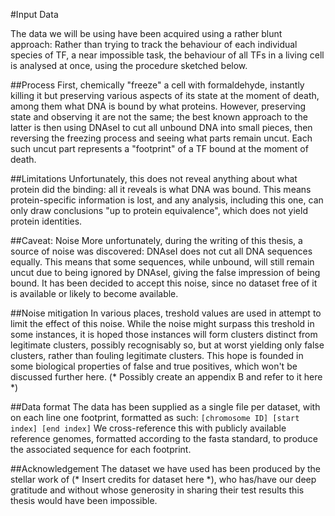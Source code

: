 #Input Data

The data we will be using have been acquired using a rather blunt
approach: Rather than trying to track the behaviour of each individual
species of TF, a near impossible task, the behaviour of all TFs in a
living cell is analysed at once, using the procedure sketched below.

##Process
First, chemically "freeze" a cell with formaldehyde, instantly killing
it but preserving various aspects of its state at the moment of death,
among them what DNA is bound by what proteins. However, preserving state
and observing it are not the same; the best known approach to the latter
is then using DNAseI to cut all unbound DNA into small pieces, then
reversing the freezing process and seeing what parts remain uncut. Each
such uncut part represents a "footprint" of a TF bound at the moment of
death.

##Limitations
Unfortunately, this does not reveal anything about what protein did the
binding: all it reveals is what DNA was bound. This means
protein-specific information is lost, and any analysis, including this
one, can only draw conclusions "up to protein equivalence", which does
not yield protein identities.

##Caveat: Noise
More unfortunately, during the writing of this thesis, a source of noise
was discovered: DNAseI does not cut all DNA sequences equally. This
means that some sequences, while unbound, will still remain uncut due to
being ignored by DNAseI, giving the false impression of being bound. It
has been decided to accept this noise, since no dataset free of it is
available or likely to become available. 

##Noise mitigation 
In various places, treshold values are used in attempt to limit the
effect of this noise. While the noise might surpass this treshold in
some instances, it is hoped those instances will form clusters distinct
from legitimate clusters, possibly recognisably so, but at worst
yielding only false clusters, rather than fouling legitimate clusters.
This hope is founded in some biological properties of false and true
positives, which won't be discussed further here. (* Possibly create an
appendix B and refer to it here *)

##Data format 
The data has been supplied as a single file per dataset, with on each
line one footprint, formatted as such:
    `[chromosome ID] [start index] [end index]`
We cross-reference this with publicly available reference genomes,
formatted according to the fasta standard, to produce the associated
sequence for each footprint.

##Acknowledgement 
The dataset we have used has been produced by the stellar work of (*
Insert credits for dataset here *), who has/have our deep gratitude and
without whose generosity in sharing their test results this thesis would
have been impossible.
